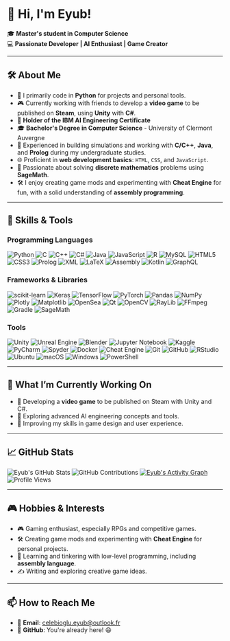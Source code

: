 # 👋 Hi, I'm Eyub!

🎓 **Master's student in Computer Science**  
💻 **Passionate Developer | AI Enthusiast | Game Creator**

---

## 🛠️ About Me
- 🐍 I primarily code in **Python** for projects and personal tools.
- 🎮 Currently working with friends to develop a **video game** to be published on **Steam**, using **Unity** with **C#**.
- 📜 **Holder of the IBM AI Engineering Certificate**  
- 🎓 **Bachelor's Degree in Computer Science** - University of Clermont Auvergne 
- 🧪 Experienced in building simulations and working with **C/C++**, **Java**, and **Prolog** during my undergraduate studies.
- 🌐 Proficient in **web development basics**: `HTML`, `CSS`, and `JavaScript`.
- 📐 Passionate about solving **discrete mathematics** problems using **SageMath**.
- 🛠️ I enjoy creating game mods and experimenting with **Cheat Engine** for fun, with a solid understanding of **assembly programming**.

---

## 🚀 Skills & Tools

### Programming Languages
![Python](https://img.shields.io/badge/python-3670A0?style=for-the-badge&logo=python&logoColor=ffdd54)
![C](https://img.shields.io/badge/c-%2300599C.svg?style=for-the-badge&logo=c&logoColor=white)
![C++](https://img.shields.io/badge/c++-%2300599C.svg?style=for-the-badge&logo=c%2B%2B&logoColor=white)
![C#](https://img.shields.io/badge/c%23-%23239120.svg?style=for-the-badge&logo=csharp&logoColor=white)
![Java](https://img.shields.io/badge/java-%23ED8B00.svg?style=for-the-badge&logo=openjdk&logoColor=white)
![JavaScript](https://img.shields.io/badge/javascript-%23323330.svg?style=for-the-badge&logo=javascript&logoColor=%23F7DF1E)
![R](https://img.shields.io/badge/r-%23276DC3.svg?style=for-the-badge&logo=r&logoColor=white)
![MySQL](https://img.shields.io/badge/mysql-4479A1.svg?style=for-the-badge&logo=mysql&logoColor=white)
![HTML5](https://img.shields.io/badge/html5-%23E34F26.svg?style=for-the-badge&logo=html5&logoColor=white)
![CSS3](https://img.shields.io/badge/css3-%231572B6.svg?style=for-the-badge&logo=css3&logoColor=white)
![Prolog](https://img.shields.io/badge/-Prolog-6369D1?style=for-the-badge&logoColor=white)
![XML](https://img.shields.io/badge/-XML-FF6600?style=for-the-badge&logoColor=white)
![LaTeX](https://img.shields.io/badge/latex-%23008080.svg?style=for-the-badge&logo=latex&logoColor=white)
![Assembly](https://img.shields.io/badge/-Assembly-525252?style=for-the-badge&logo=assembler&logoColor=white)
![Kotlin](https://img.shields.io/badge/kotlin-%237F52FF.svg?style=for-the-badge&logo=kotlin&logoColor=white)
![GraphQL](https://img.shields.io/badge/-GraphQL-E10098?style=for-the-badge&logo=graphql&logoColor=white)

### Frameworks & Libraries
![scikit-learn](https://img.shields.io/badge/scikit--learn-%23F7931E.svg?style=for-the-badge&logo=scikit-learn&logoColor=white)
![Keras](https://img.shields.io/badge/Keras-%23D00000.svg?style=for-the-badge&logo=Keras&logoColor=white)
![TensorFlow](https://img.shields.io/badge/TensorFlow-%23FF6F00.svg?style=for-the-badge&logo=TensorFlow&logoColor=white)
![PyTorch](https://img.shields.io/badge/PyTorch-%23EE4C2C.svg?style=for-the-badge&logo=PyTorch&logoColor=white)
![Pandas](https://img.shields.io/badge/pandas-%23150458.svg?style=for-the-badge&logo=pandas&logoColor=white)
![NumPy](https://img.shields.io/badge/numpy-%23013243.svg?style=for-the-badge&logo=numpy&logoColor=white)
![Plotly](https://img.shields.io/badge/Plotly-%233F4F75.svg?style=for-the-badge&logo=plotly&logoColor=white)
![Matplotlib](https://img.shields.io/badge/Matplotlib-%23ffffff.svg?style=for-the-badge&logo=Matplotlib&logoColor=black)
![OpenSea](https://img.shields.io/badge/OpenSea-%232081E2.svg?style=for-the-badge&logo=opensea&logoColor=white)
![Qt](https://img.shields.io/badge/Qt-%23217346.svg?style=for-the-badge&logo=Qt&logoColor=white)
![OpenCV](https://img.shields.io/badge/opencv-%23white.svg?style=for-the-badge&logo=opencv&logoColor=white)
![RayLib](https://img.shields.io/badge/RAYLIB-FFFFFF?style=for-the-badge&logo=raylib&logoColor=black)
![FFmpeg](https://shields.io/badge/FFmpeg-%23171717.svg?logo=ffmpeg&style=for-the-badge&labelColor=171717&logoColor=5cb85c)
![Gradle](https://img.shields.io/badge/Gradle-02303A.svg?style=for-the-badge&logo=Gradle&logoColor=white)
![SageMath](https://img.shields.io/badge/-SageMath-333333?style=for-the-badge&logo=python&logoColor=white)

### Tools
![Unity](https://img.shields.io/badge/unity-%23000000.svg?style=for-the-badge&logo=unity&logoColor=white)
![Unreal Engine](https://img.shields.io/badge/unrealengine-%23313131.svg?style=for-the-badge&logo=unrealengine&logoColor=white)
![Blender](https://img.shields.io/badge/blender-%23F5792A.svg?style=for-the-badge&logo=blender&logoColor=white)
![Jupyter Notebook](https://img.shields.io/badge/jupyter-%23FA0F00.svg?style=for-the-badge&logo=jupyter&logoColor=white)
![Kaggle](https://img.shields.io/badge/Kaggle-035a7d?style=for-the-badge&logo=kaggle&logoColor=white)
![PyCharm](https://img.shields.io/badge/pycharm-143?style=for-the-badge&logo=pycharm&logoColor=black&color=black&labelColor=green)
![Spyder](https://img.shields.io/badge/Spyder-838485?style=for-the-badge&logo=spyder%20ide&logoColor=maroon)
![Docker](https://img.shields.io/badge/docker-%230db7ed.svg?style=for-the-badge&logo=docker&logoColor=white)
![Cheat Engine](https://img.shields.io/badge/-Cheat%20Engine-3776AB?style=for-the-badge&logo=cheat&logoColor=white)
![Git](https://img.shields.io/badge/git-%23F05033.svg?style=for-the-badge&logo=git&logoColor=white)
![GitHub](https://img.shields.io/badge/github-%23121011.svg?style=for-the-badge&logo=github&logoColor=white)
![RStudio](https://img.shields.io/badge/RStudio-4285F4?style=for-the-badge&logo=rstudio&logoColor=white)
![Ubuntu](https://img.shields.io/badge/Ubuntu-E95420?style=for-the-badge&logo=ubuntu&logoColor=white)
![macOS](https://img.shields.io/badge/mac%20os-000000?style=for-the-badge&logo=macos&logoColor=F0F0F0)
![Windows](https://img.shields.io/badge/Windows-0078D6?style=for-the-badge&logo=windows&logoColor=white)
![PowerShell](https://img.shields.io/badge/PowerShell-%235391FE.svg?style=for-the-badge&logo=powershell&logoColor=white)

---

## 🌱 What I’m Currently Working On
- 🚀 Developing a **video game** to be published on Steam with Unity and C#.
- 🤖 Exploring advanced AI engineering concepts and tools.
- 🎨 Improving my skills in game design and user experience.

---

## 📈 GitHub Stats
![Eyub's GitHub Stats](https://github-readme-stats.vercel.app/api?username=Eyub4k&show_icons=true&theme=radical&include_all_commits=false)
![GitHub Contributions](https://github-readme-stats.vercel.app/api?username=Eyub4k&show_icons=true&theme=tokyonight)
[![Eyub's Activity Graph](https://github-readme-activity-graph.vercel.app/graph?username=Eyub4k&theme=radical)](https://github.com/ashutosh00710/github-readme-activity-graph)
![Profile Views](https://komarev.com/ghpvc/?username=Eyub4k&color=blue)

---

## 🎮 Hobbies & Interests
- 🎮 Gaming enthusiast, especially RPGs and competitive games.
- 🛠️ Creating game mods and experimenting with **Cheat Engine** for personal projects.
- 🚀 Learning and tinkering with low-level programming, including **assembly language**.
- ✍️ Writing and exploring creative game ideas.

---

## 📫 How to Reach Me
- 📧 **Email**: [celebioglu.eyub@outlook.fr](mailto:celebioglu.eyub@outlook.fr)  
- 🌟 **GitHub**: You're already here! 😄

